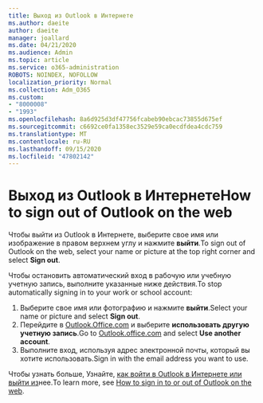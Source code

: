 ```yaml
---
title: Выход из Outlook в Интернете
ms.author: daeite
author: daeite
manager: joallard
ms.date: 04/21/2020
ms.audience: Admin
ms.topic: article
ms.service: o365-administration
ROBOTS: NOINDEX, NOFOLLOW
localization_priority: Normal
ms.collection: Adm_O365
ms.custom:
- "8000008"
- "1993"
ms.openlocfilehash: 8a6d925d3df47756fcabeb90ebcac73855d675ef
ms.sourcegitcommit: c6692ce0fa1358ec3529e59ca0ecdfdea4cdc759
ms.translationtype: MT
ms.contentlocale: ru-RU
ms.lasthandoff: 09/15/2020
ms.locfileid: "47802142"
---
```

# <a name="how-to-sign-out-of-outlook-on-the-web"></a><span data-ttu-id="74144-102">Выход из Outlook в Интернете</span><span class="sxs-lookup"><span data-stu-id="74144-102">How to sign out of Outlook on the web</span></span>

<span data-ttu-id="74144-103">Чтобы выйти из Outlook в Интернете, выберите свое имя или изображение в правом верхнем углу и нажмите **выйти**.</span><span class="sxs-lookup"><span data-stu-id="74144-103">To sign out of Outlook on the web, select your name or picture at the top right corner and select **Sign out**.</span></span>

<span data-ttu-id="74144-104">Чтобы остановить автоматический вход в рабочую или учебную учетную запись, выполните указанные ниже действия.</span><span class="sxs-lookup"><span data-stu-id="74144-104">To stop automatically signing in to your work or school account:</span></span>

1. <span data-ttu-id="74144-105">Выберите свое имя или фотографию и нажмите **выйти**.</span><span class="sxs-lookup"><span data-stu-id="74144-105">Select your name or picture and select **Sign out**.</span></span>
1. <span data-ttu-id="74144-106">Перейдите в [Outlook.Office.com](https://outlook.office.com/) и выберите **использовать другую учетную запись**.</span><span class="sxs-lookup"><span data-stu-id="74144-106">Go to [Outlook.office.com](https://outlook.office.com/) and select **Use another account**.</span></span>
1. <span data-ttu-id="74144-107">Выполните вход, используя адрес электронной почты, который вы хотите использовать.</span><span class="sxs-lookup"><span data-stu-id="74144-107">Sign in with the email address you want to use.</span></span>

<span data-ttu-id="74144-108">Чтобы узнать больше, Узнайте, [как войти в Outlook в Интернете или выйти из](https://support.office.com/article/763fab4d-0138-4814-b450-37fc286bcb79)нее.</span><span class="sxs-lookup"><span data-stu-id="74144-108">To learn more, see [How to sign in to or out of Outlook on the web](https://support.office.com/article/763fab4d-0138-4814-b450-37fc286bcb79).</span></span>